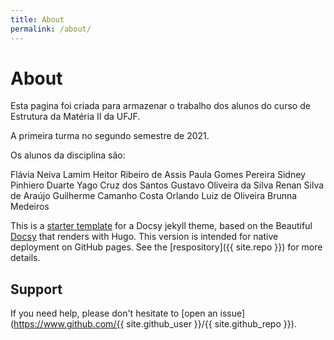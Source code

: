 ```yaml
---
title: About
permalink: /about/
---
```


# About

Esta pagina foi criada para armazenar o trabalho dos alunos do curso de Estrutura da Matéria II da UFJF.

A primeira turma no segundo semestre de 2021.

Os alunos da disciplina são:

Flávia Neiva Lamim
Heitor Ribeiro de Assis
Paula Gomes Pereira 
Sidney Pinhiero Duarte
Yago Cruz dos Santos
Gustavo Oliveira da Silva
Renan Silva de Araújo
Guilherme Camanho Costa
Orlando Luiz de Oliveira
Brunna Medeiros





This is a [starter template](https://vsoch.github.io/docsy-jekyll/) for a Docsy jekyll theme, based
on the Beautiful [Docsy](https://github.com/google/docsy) that renders with Hugo. This version is intended for
native deployment on GitHub pages. See the [respository]({{ site.repo }}) for more details.

## Support

If you need help, please don't hesitate to [open an issue](https://www.github.com/{{ site.github_user }}/{{ site.github_repo }}).

